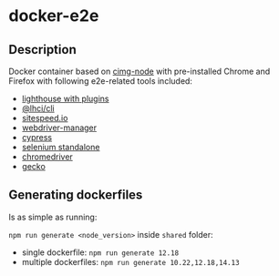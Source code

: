 # docker-e2e

## Description

Docker container based on [cimg-node](https://github.com/CircleCI-Public/cimg-node) with pre-installed Chrome and Firefox with following e2e-related tools included:

* [lighthouse with plugins](https://www.npmjs.com/package/lighthouse)
* [@lhci/cli](https://www.npmjs.com/package/@lhci/cli)
* [sitespeed.io](https://www.npmjs.com/package/sitespeed.io)
* [webdriver-manager](https://www.npmjs.com/package/webdriver-manager)
* [cypress](https://www.npmjs.com/package/cypress)
* [selenium standalone](https://www.selenium.dev/downloads/)
* [chromedriver](https://chromedriver.chromium.org/downloads)
* [gecko](https://github.com/mozilla/geckodriver/releases)

## Generating dockerfiles

Is as simple as running:

`npm run generate <node_version>` inside `shared` folder:

* single dockerfile: `npm run generate 12.18`
* multiple dockerfiles: `npm run generate 10.22,12.18,14.13`
